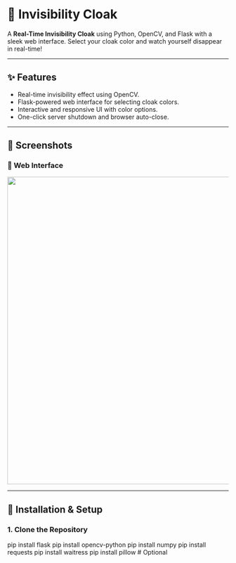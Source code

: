 # 🧥 Invisibility Cloak

A **Real-Time Invisibility Cloak** using Python, OpenCV, and Flask with a sleek web interface. Select your cloak color and watch yourself disappear in real-time!

---

## ✨ **Features**

- Real-time invisibility effect using OpenCV.
- Flask-powered web interface for selecting cloak colors.
- Interactive and responsive UI with color options.
- One-click server shutdown and browser auto-close.

---

## 📸 **Screenshots**

### 🎨 Web Interface
<img src="screenshots/screenshort.pn" width="700"/>



---

## 🚀 **Installation & Setup**

### 1. Clone the Repository

pip install flask
pip install opencv-python
pip install numpy
pip install requests
pip install waitress
pip install pillow  # Optional
